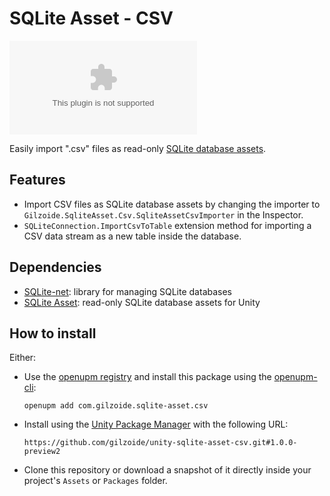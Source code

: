 # SQLite Asset - CSV

[![openupm](https://img.shields.io/npm/v/com.gilzoide.sqlite-asset.csv?label=openupm&registry_uri=https://package.openupm.com)](https://openupm.com/packages/com.gilzoide.sqlite-asset.csv/)

Easily import ".csv" files as read-only [SQLite database assets](https://github.com/gilzoide/unity-sqlite-asset).

## Features

- Import CSV files as SQLite database assets by changing the importer to
  `Gilzoide.SqliteAsset.Csv.SqliteAssetCsvImporter` in the Inspector.
- `SQLiteConnection.ImportCsvToTable` extension method for importing a CSV data stream as a new table inside the
  database.

## Dependencies

- [SQLite-net](https://github.com/gilzoide/unity-sqlite-net): library for managing SQLite databases
- [SQLite Asset](https://github.com/gilzoide/unity-sqlite-asset): read-only SQLite database assets for Unity

## How to install

Either:

- Use the [openupm registry](https://openupm.com/) and install this package using
  the [openupm-cli](https://github.com/openupm/openupm-cli):
  ```
  openupm add com.gilzoide.sqlite-asset.csv
  ```
- Install using the [Unity Package Manager](https://docs.unity3d.com/Manual/upm-ui-giturl.html) with the following URL:
  ```
  https://github.com/gilzoide/unity-sqlite-asset-csv.git#1.0.0-preview2
  ```
- Clone this repository or download a snapshot of it directly inside your project's `Assets` or `Packages` folder.
